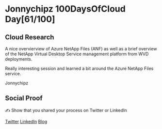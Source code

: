 <!-- This is a template you can use for quick progress days. It removes a lot of the steps we encourage you to share in the longer template 000-DAY-ARTICLE-LONG-TEMPLATE.MD-->

# Jonnychipz 100DaysOfCloud Day[61/100]

## Cloud Research

A nice overvierview of Azure NetApp Files (ANF) as well as a brief overview of the NetApp Virtual Desktop Service management platform from WVD deployments.

Really interesting session and learned a bit around the Azure NetApp Files service.

Jonnychipz

## Social Proof

✍️ Show that you shared your process on Twitter or LinkedIn

[Twitter](https://twitter.com/jonnychipz/status/1324396549363929089)
[LinkedIn](https://www.linkedin.com/posts/japlunn_day61100-100daysofcloud-jonnychipz-activity-6730162238235127808-LVT3)
[Blog](https://jonnychipz.com/2020/11/05/day61-100-100daysofcloud-jonnychipz-windows-virtual-desktop-netapp-files-and-more/)
